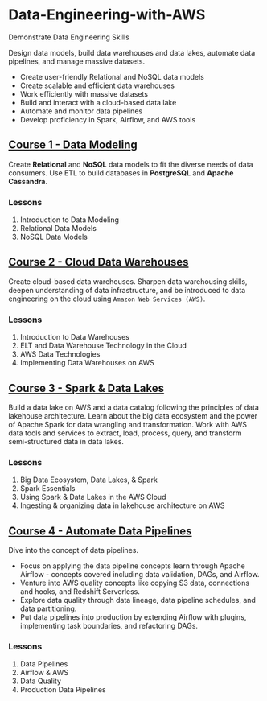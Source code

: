 # Data-Engineering-with-AWS
Demonstrate Data Engineering Skills 

Design data models, build data warehouses and data lakes, automate data pipelines, and manage massive datasets. 

* Create user-friendly Relational and NoSQL data models
* Create scalable and efficient data warehouses
* Work efficiently with massive datasets
* Build and interact with a cloud-based data lake
* Automate and monitor data pipelines
* Develop proficiency in Spark, Airflow, and AWS tools

## [Course 1 - Data Modeling](./Course%201-Data%20Modeling/) 
Create **Relational** and **NoSQL** data models to fit the diverse needs of data consumers. Use ETL to build databases in **PostgreSQL** and **Apache Cassandra**.

### Lessons
1. Introduction to Data Modeling 
2. Relational Data Models
3. NoSQL Data Models

## [Course 2 - Cloud Data Warehouses](./Course%202-Cloud%20Data%20Warehouses/)
Create cloud-based data warehouses. Sharpen data warehousing skills, deepen understanding of data infrastructure, and be introduced to data engineering on the cloud using `Amazon Web Services (AWS)`.

### Lessons
1. Introduction to Data Warehouses
2. ELT and Data Warehouse Technology in the Cloud 
3. AWS Data Technologies
4. Implementing Data Warehouses on AWS

## [Course 3 - Spark & Data Lakes](./Course%203-Spark%20and%20Data%20Lakes/)
Build a data lake on AWS and a data catalog following the principles of data lakehouse architecture. Learn about the big data ecosystem and the power of Apache Spark for data wrangling and transformation. Work with AWS data tools and services to extract, load, process, query, and transform semi-structured data in data lakes.

### Lessons
1. Big Data Ecosystem, Data Lakes, & Spark
2. Spark Essentials
3. Using Spark & Data Lakes in the AWS Cloud
4. Ingesting & organizing data in lakehouse architecture on AWS


## [Course 4 - Automate Data Pipelines](./Course%204-Automate%20Data%20Pipelines/)
Dive into the concept of data pipelines. 
* Focus on applying the data pipeline concepts learn through Apache Airflow - concepts covered including data validation, DAGs, and Airflow. 
* Venture into AWS quality concepts like copying S3 data, connections and hooks, and Redshift Serverless. 
* Explore data quality through data lineage, data pipeline schedules, and data partitioning. 
* Put data pipelines into production by extending Airflow with plugins, implementing task boundaries, and refactoring DAGs. 

### Lessons
1. Data Pipelines
2. Airflow & AWS
3. Data Quality
4. Production Data Pipelines

